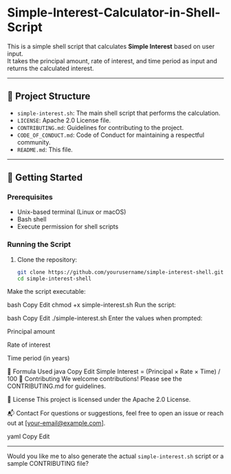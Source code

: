 # Simple-Interest-Calculator-in-Shell-Script


This is a simple shell script that calculates **Simple Interest** based on user input.  
It takes the principal amount, rate of interest, and time period as input and returns the calculated interest.

---

## 📁 Project Structure

- `simple-interest.sh`: The main shell script that performs the calculation.
- `LICENSE`: Apache 2.0 License file.
- `CONTRIBUTING.md`: Guidelines for contributing to the project.
- `CODE_OF_CONDUCT.md`: Code of Conduct for maintaining a respectful community.
- `README.md`: This file.

---

## 🚀 Getting Started

### Prerequisites

- Unix-based terminal (Linux or macOS)
- Bash shell
- Execute permission for shell scripts

### Running the Script

1. Clone the repository:
   ```bash
   git clone https://github.com/yourusername/simple-interest-shell.git
   cd simple-interest-shell
Make the script executable:

bash
Copy
Edit
chmod +x simple-interest.sh
Run the script:

bash
Copy
Edit
./simple-interest.sh
Enter the values when prompted:

Principal amount

Rate of interest

Time period (in years)

🧮 Formula Used
java
Copy
Edit
Simple Interest = (Principal × Rate × Time) / 100
🤝 Contributing
We welcome contributions! Please see the CONTRIBUTING.md for guidelines.

📜 License
This project is licensed under the Apache 2.0 License.

📬 Contact
For questions or suggestions, feel free to open an issue or reach out at [your-email@example.com].

yaml
Copy
Edit

---

Would you like me to also generate the actual `simple-interest.sh` script or a sample CONTRIBUTING file?
